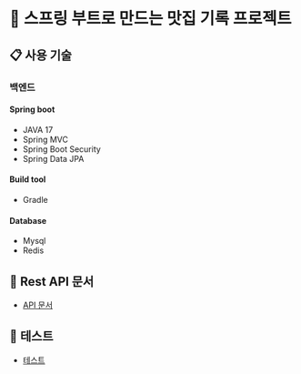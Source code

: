 # :shopping_cart: 스프링 부트로 만드는 맛집 기록 프로젝트

## :clipboard: 사용 기술
### 백엔드
#### Spring boot
* JAVA 17
* Spring MVC
* Spring Boot Security
* Spring Data JPA

#### Build tool
* Gradle

#### Database
* Mysql
* Redis

## :link: Rest API 문서
* [API 문서](https://github.com/vvs-kim/jpa_rest/blob/develop/src/docs/asciidoc/index.adoc)

## :link: 테스트
* [테스트](https://github.com/vvs-kim/jpa_rest/tree/develop/src/test/java/jparest/practice)

